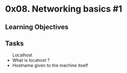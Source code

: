 # 0x08. Networking basics #1

## Learning Objectives

## Tasks
<ul>
Localhost
<li>What is locahost ?
<li>Hostname given to the machine itself</li>
</li>

